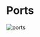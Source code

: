 # Ports

![ports](https://raw.githubusercontent.com/justin-p/my-notes-and-snippets/master/_files/IMG/commen-ports-packetlife.png)
